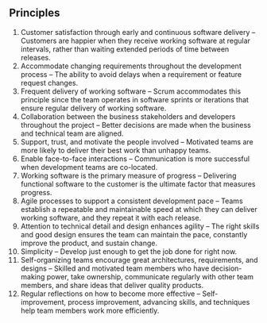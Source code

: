 ## Principles
1. Customer satisfaction through early and continuous software delivery – Customers are happier when they receive working software at regular intervals, rather than waiting extended periods of time between releases.
2. Accommodate changing requirements throughout the development process – The ability to avoid delays when a requirement or feature request changes.
3. Frequent delivery of working software – Scrum accommodates this principle since the team operates in software sprints or iterations that ensure regular delivery of working software.
4. Collaboration between the business stakeholders and developers throughout the project – Better decisions are made when the business and technical team are aligned.
5. Support, trust, and motivate the people involved – Motivated teams are more likely to deliver their best work than unhappy teams.
6. Enable face-to-face interactions – Communication is more successful when development teams are co-located.
7. Working software is the primary measure of progress – Delivering functional software to the customer is the ultimate factor that measures progress.
8. Agile processes to support a consistent development pace – Teams establish a repeatable and maintainable speed at which they can deliver working software, and they repeat it with each release.
9. Attention to technical detail and design enhances agility – The right skills and good design ensures the team can maintain the pace, constantly improve the product, and sustain change.
10. Simplicity – Develop just enough to get the job done for right now.
11. Self-organizing teams encourage great architectures, requirements, and designs – Skilled and motivated team members who have decision-making power, take ownership, communicate regularly with other team members, and share ideas that deliver quality products.
12. Regular reflections on how to become more effective – Self-improvement, process improvement, advancing skills, and techniques help team members work more efficiently.
